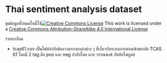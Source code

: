 # Thai sentiment analysis dataset

ชุดข้อมูลทั้งหมดในนี้ใช้[![Creative Commons License](https://i.creativecommons.org/l/by-sa/4.0/88x31.png)](https://creativecommons.org/licenses/by-sa/4.0/)
This work is licensed under a [Creative Commons Attribution-ShareAlike 4.0 International License](https://creativecommons.org/licenses/by-sa/4.0/)

รายละเอียด
- tcas61.csv เป็นไฟล์กำกับข้อความจากแหล่งต่าง ๆ ที่เกี่ยวกับระบบการสอบเข้ามหาลัย TCAS 61 โดยมี 2 tag คือ pos และ neg กำกับโดย นาย วรรณพงษ์ ภัททิยไพบูลย์